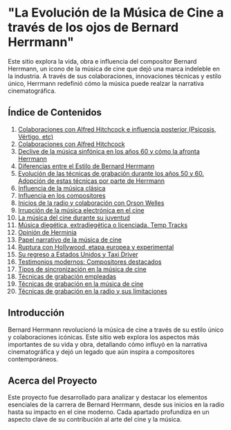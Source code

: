# "La Evolución de la Música de Cine a través de los ojos de Bernard Herrmann"

Este sitio explora la vida, obra e influencia del compositor Bernard Herrmann, un icono de la música de cine que dejó una marca indeleble en la industria. A través de sus colaboraciones, innovaciones técnicas y estilo único, Herrmann redefinió cómo la música puede realzar la narrativa cinematográfica.

## Índice de Contenidos

1. [Colaboraciones con Alfred Hitchcock e influencia posterior (Psicosis, Vértigo, etc)](Colaboraciones%20con%20Alfred%20Hitchcock%20e%20influencia%20posterior%20(Psic%C3%B3sis,%20V%C3%A9rtigo,%20etc).md)
2. [Colaboraciones con Alfred Hitchcock](Colaboraciones%20con%20Alfred%20Hitchcock.md)
3. [Declive de la música sinfónica en los años 60 y cómo la afronta Herrmann](Declive%20de%20la%20m%C3%BAsica%20sinf%C3%B3nica%20en%20los%20a%C3%B1os%2060%20y%20c%C3%B3mo%20la%20afronta%20Herrman.md)
4. [Diferencias entre el Estilo de Bernard Herrmann](Diferencias%20entre%20el%20Estilo%20de%20Bernard.md)
5. [Evolución de las técnicas de grabación durante los años 50 y 60. Adopción de estas técnicas por parte de Herrmann](Evoluci%C3%B3n%20de%20las%20t%C3%A9cnicas%20de%20grabaci%C3%B3n%20durante%20los%20a%C3%B1os%2050%20y%2060.%20Adopci%C3%B3n%20de%20estas%20t%C3%A9cnicas%20por%20parte%20de%20Herrmann.md)
6. [Influencia de la música clásica](Influencia%20de%20la%20m%C3%BAsica%20cl%C3%A1sica.md)
7. [Influencia en los compositores](Influencia%20en%20los%20compositores.md)
8. [Inicios de la radio y colaboración con Orson Welles](Inicios%20de%20la%20radio%20y%20colaboraci%C3%B3n%20con%20Orson%20Welles.md)
9. [Irrupción de la música electrónica en el cine](Irrupci%C3%B3n%20de%20la%20m%C3%BAsica%20electr%C3%B3nica%20en%20el%20cine.md)
10. [La música del cine durante su juventud](La%20m%C3%BAsica%20del%20cine%20durante%20su%20juventud.md)
11. [Música diegética, extradiegética o licenciada. Temp Tracks](Musica%20diegetica,extradiegetica%20o%20licenciada%20Temp%20Tracks.md)
12. [Opinión de Herminia](Opinion%20Herminia.md)
13. [Papel narrativo de la música de cine](Papel%20narrativo%20de%20la%20m%C3%BAsica%20de%20cine.md)
14. [Ruptura con Hollywood, etapa europea y experimental](Ruptura%20con%20hollywod,%20etapa%20europea%20y%20experimental.md)
15. [Su regreso a Estados Unidos y Taxi Driver](Su%20regreso%20Estados%20Unidos%20y%20Taxi%20Driver.md)
16. [Testimonios modernos: Compositores destacados](Testimonios%20modernos_%20Compositores%20destacados.md)
17. [Tipos de sincronización en la música de cine](Tipos%20de%20sincronizaci%C3%B3n%20en%20la%20m%C3%BAsica%20de%20cine.md)
18. [Técnicas de grabación empleadas](T%C3%A9cnicas%20de%20Grabaci%C3%B3n%20Empleadas.md)
19. [Técnicas de grabación en la música de cine](T%C3%A9cnicas%20de%20grabaci%C3%B3n%20en%20la%20m%C3%BAsica%20de%20cine.md)
20. [Técnicas de grabación en la radio y sus limitaciones](T%C3%A9cnicas%20de%20grabaci%C3%B3n%20en%20la%20radio,%20limitaciones.md)

## Introducción

Bernard Herrmann revolucionó la música de cine a través de su estilo único y colaboraciones icónicas. Este sitio web explora los aspectos más importantes de su vida y obra, detallando cómo influyó en la narrativa cinematográfica y dejó un legado que aún inspira a compositores contemporáneos.

## Acerca del Proyecto

Este proyecto fue desarrollado para analizar y destacar los elementos esenciales de la carrera de Bernard Herrmann, desde sus inicios en la radio hasta su impacto en el cine moderno. Cada apartado profundiza en un aspecto clave de su contribución al arte del cine y la música.


